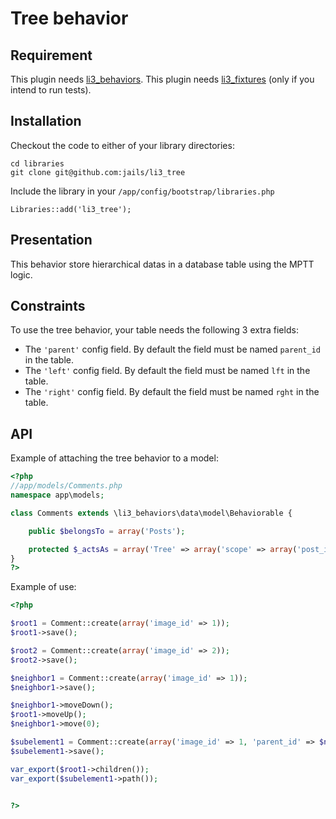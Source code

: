 # Tree behavior

## Requirement

This plugin needs [li3_behaviors](https://github.com/jails/li3_behaviors).
This plugin needs [li3_fixtures](https://github.com/UnionOfRAD/li3_fixtures) (only if you intend to run tests).

## Installation

Checkout the code to either of your library directories:

```
cd libraries
git clone git@github.com:jails/li3_tree
```

Include the library in your `/app/config/bootstrap/libraries.php`

```
Libraries::add('li3_tree');
```

## Presentation

This behavior store hierarchical datas in a database table using the MPTT logic.

## Constraints

To use the tree behavior, your table needs the following 3 extra fields:

- The `'parent'` config field. By default the field must be named `parent_id` in the table.
- The `'left'` config field. By default the field must be named `lft` in the table.
- The `'right'` config field. By default the field must be named `rght` in the table.

## API

Example of attaching the tree behavior to a model:

```php
<?php
//app/models/Comments.php
namespace app\models;

class Comments extends \li3_behaviors\data\model\Behaviorable {

	public $belongsTo = array('Posts');

    protected $_actsAs = array('Tree' => array('scope' => array('post_id')));
}
?>
```

Example of use:
```php
<?php

$root1 = Comment::create(array('image_id' => 1));
$root1->save();

$root2 = Comment::create(array('image_id' => 2));
$root2->save();

$neighbor1 = Comment::create(array('image_id' => 1));
$neighbor1->save();

$neighbor1->moveDown();
$root1->moveUp();
$neighbor1->move(0);

$subelement1 = Comment::create(array('image_id' => 1, 'parent_id' => $neighbor1->id));
$subelement1->save();

var_export($root1->children());
var_export($subelement1->path());


?>
```
